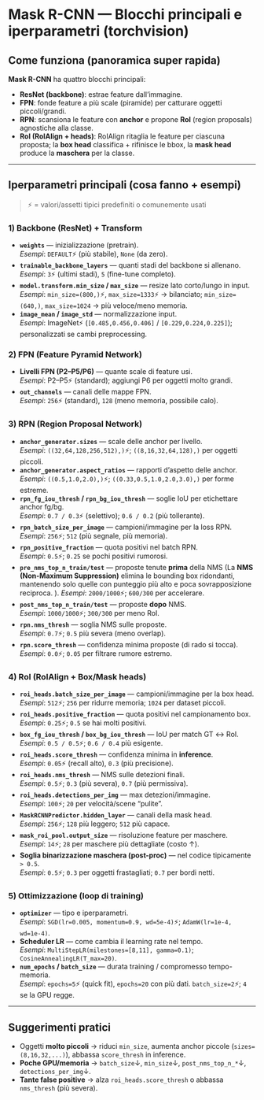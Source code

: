 # Mask R-CNN — Blocchi principali e iperparametri (torchvision)

## Come funziona (panoramica super rapida)
**Mask R-CNN** ha quattro blocchi principali:
- **ResNet (backbone)**: estrae feature dall’immagine.
- **FPN**: fonde feature a più scale (piramide) per catturare oggetti piccoli/grandi.
- **RPN**: scansiona le feature con **anchor** e propone **RoI** (region proposals) agnostiche alla classe.
- **RoI (RoIAlign + heads)**: RoIAlign ritaglia le feature per ciascuna proposta; la **box head** classifica + rifinisce le bbox, la **mask head** produce la **maschera** per la classe.

---

## Iperparametri principali (cosa fanno + esempi)
> ⚡ = valori/assetti tipici predefiniti o comunemente usati

### 1) Backbone (ResNet) + Transform
- **`weights`** — inizializzazione (pretrain).  
  *Esempi*: `DEFAULT`⚡ (più stabile), `None` (da zero).
- **`trainable_backbone_layers`** — quanti stadi del backbone si allenano.  
  *Esempi*: `3`⚡ (ultimi stadi), `5` (fine-tune completo).
- **`model.transform.min_size` / `max_size`** — resize lato corto/lungo in input.  
  *Esempi*: `min_size=(800,)`⚡, `max_size=1333`⚡ → bilanciato; `min_size=(640,)`, `max_size=1024` → più veloce/meno memoria.
- **`image_mean` / `image_std`** — normalizzazione input.  
  *Esempi*: ImageNet⚡ (`[0.485,0.456,0.406]` / `[0.229,0.224,0.225]`); personalizzati se cambi preprocessing.

### 2) FPN (Feature Pyramid Network)
- **Livelli FPN (P2–P5/P6)** — quante scale di feature usi.  
  *Esempi*: P2–P5⚡ (standard); aggiungi P6 per oggetti molto grandi.
- **`out_channels`** — canali delle mappe FPN.  
  *Esempi*: `256`⚡ (standard), `128` (meno memoria, possibile calo).

### 3) RPN (Region Proposal Network)
- **`anchor_generator.sizes`** — scale delle anchor per livello.  
  *Esempi*: `((32,64,128,256,512),)`⚡; `((8,16,32,64,128),)` per oggetti piccoli.
- **`anchor_generator.aspect_ratios`** — rapporti d’aspetto delle anchor.  
  *Esempi*: `((0.5,1.0,2.0),)`⚡; `((0.33,0.5,1.0,2.0,3.0),)` per forme estreme.
- **`rpn_fg_iou_thresh` / `rpn_bg_iou_thresh`** — soglie IoU per etichettare anchor fg/bg.  
  *Esempi*: `0.7 / 0.3`⚡ (selettivo); `0.6 / 0.2` (più tollerante).
- **`rpn_batch_size_per_image`** — campioni/immagine per la loss RPN.  
  *Esempi*: `256`⚡; `512` (più segnale, più memoria).
- **`rpn_positive_fraction`** — quota positivi nel batch RPN.  
  *Esempi*: `0.5`⚡; `0.25` se pochi positivi rumorosi.
- **`pre_nms_top_n_train/test`** — proposte tenute **prima** della NMS (La **NMS (Non-Maximum Suppression)** elimina le bounding box ridondanti, mantenendo solo quelle con punteggio più alto e poca sovrapposizione reciproca.
). 
  *Esempi*: `2000/1000`⚡; `600/300` per accelerare.
- **`post_nms_top_n_train/test`** — proposte **dopo** NMS.  
  *Esempi*: `1000/1000`⚡; `300/300` per meno RoI.
- **`rpn.nms_thresh`** — soglia NMS sulle proposte.  
  *Esempi*: `0.7`⚡; `0.5` più severa (meno overlap).
- **`rpn.score_thresh`** — confidenza minima proposte (di rado si tocca).  
  *Esempi*: `0.0`⚡; `0.05` per filtrare rumore estremo.

### 4) RoI (RoIAlign + Box/Mask heads)
- **`roi_heads.batch_size_per_image`** — campioni/immagine per la box head.  
  *Esempi*: `512`⚡; `256` per ridurre memoria; `1024` per dataset piccoli.
- **`roi_heads.positive_fraction`** — quota positivi nel campionamento box.  
  *Esempi*: `0.25`⚡; `0.5` se hai molti positivi.
- **`box_fg_iou_thresh` / `box_bg_iou_thresh`** — IoU per match GT ↔ RoI.  
  *Esempi*: `0.5 / 0.5`⚡; `0.6 / 0.4` più esigente.
- **`roi_heads.score_thresh`** — confidenza minima in **inference**.  
  *Esempi*: `0.05`⚡ (recall alto), `0.3` (più precisione).
- **`roi_heads.nms_thresh`** — NMS sulle detezioni finali.  
  *Esempi*: `0.5`⚡; `0.3` (più severa), `0.7` (più permissiva).
- **`roi_heads.detections_per_img`** — max detezioni/immagine.  
  *Esempi*: `100`⚡; `20` per velocità/scene “pulite”.
- **`MaskRCNNPredictor.hidden_layer`** — canali della mask head.  
  *Esempi*: `256`⚡; `128` più leggero; `512` più capace.
- **`mask_roi_pool.output_size`** — risoluzione feature per maschere.  
  *Esempi*: `14`⚡; `28` per maschere più dettagliate (costo ↑).
- **Soglia binarizzazione maschera (post-proc)** — nel codice tipicamente `> 0.5`.  
  *Esempi*: `0.5`⚡; `0.3` per oggetti frastagliati; `0.7` per bordi netti.

### 5) Ottimizzazione (loop di training)
- **`optimizer`** — tipo e iperparametri.  
  *Esempi*: `SGD(lr=0.005, momentum=0.9, wd=5e-4)`⚡; `AdamW(lr=1e-4, wd=1e-4)`.
- **Scheduler LR** — come cambia il learning rate nel tempo.  
  *Esempi*: `MultiStepLR(milestones=[8,11], gamma=0.1)`; `CosineAnnealingLR(T_max=20)`.
- **`num_epochs` / `batch_size`** — durata training / compromesso tempo-memoria.  
  *Esempi*: `epochs=5`⚡ (quick fit), `epochs=20` con più dati. `batch_size=2`⚡; `4` se la GPU regge.

---

## Suggerimenti pratici
- Oggetti **molto piccoli** → riduci `min_size`, aumenta anchor piccole (`sizes=(8,16,32,...)`), abbassa `score_thresh` in inference.
- **Poche GPU/memoria** → `batch_size`↓, `min_size`↓, `post_nms_top_n_*`↓, `detections_per_img`↓.
- **Tante false positive** → alza `roi_heads.score_thresh` o abbassa `nms_thresh` (più severa).


